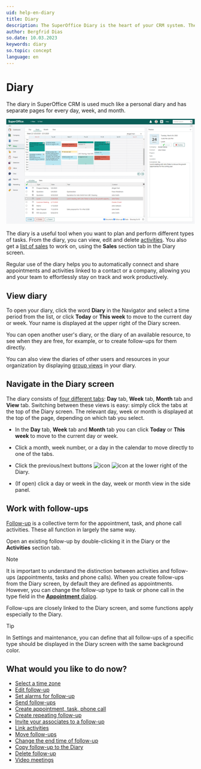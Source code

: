 ```yaml
---
uid: help-en-diary
title: Diary
description: The SuperOffice Diary is the heart of your CRM system. These how-to guides will help you learn how to navigate in and work with the diary.
author: Bergfrid Dias
so.date: 10.03.2023
keywords: diary
so.topic: concept
language: en
---
```


# Diary

The diary in SuperOffice CRM is used much like a personal diary and has separate pages for every day, week, and month.

![Keep track of all your appointments and tasks by registering them in your diary -screenshot][img3]

The diary is a useful tool when you want to plan and perform different types of tasks. From the diary, you can view, edit and delete [activities][16]. You also get a [list of sales][13] to work on, using the **Sales** section tab in the Diary screen.

Regular use of the diary helps you to automatically connect and share appointments and activities linked to a contact or a company, allowing you and your team to effortlessly stay on track and work productively.

## <a id="open" />View diary

To open your diary, click the word **Diary** in the Navigator and select a time period from the list, or click **Today** or **This week** to move to the current day or week. Your name is displayed at the upper right of the Diary screen.

You can open another user's diary, or the diary of an available resource, to see when they are free, for example, or to create follow-ups for them directly.

You can also view the diaries of other users and resources in your organization by displaying [group views][2] in your diary.

## <a id="nav" />Navigate in the Diary screen

The diary consists of [four different tabs][24]: **Day** tab, **Week** tab, **Month** tab and **View** tab. Switching between these views is easy: simply click the tabs at the top of the Diary screen. The relevant day, week or month is displayed at the top of the page, depending on which tab you select.

* In the **Day** tab, **Week** tab and **Month** tab you can click **Today** or **This week** to move to the current day or week.

* Click a month, week number, or a day in the calendar to move directly to one of the tabs.

* Click the previous/next buttons ![icon][img2] ![icon][img1] at the lower right of the Diary.

* (If open) click a day or week in the day, week or month view in the side panel.

## Work with follow-ups

[Follow-up][1] is a collective term for the appointment, task, and phone call activities. These all function in largely the same way.

Open an existing follow-up by double-clicking it in the Diary or the **Activities** section tab.

> [!NOTE]
> It is important to understand the distinction between activities and follow-ups (appointments, tasks and phone calls).
When you create follow-ups from the Diary screen, by default they are defined as appointments. However, you can change the follow-up type to task or phone call in the type field in the [**Appointment** dialog][22].

Follow-ups are closely linked to the Diary screen, and some functions apply especially to the Diary.

> [!TIP]
> In Settings and maintenance, you can define that all follow-ups of a specific type should be displayed in the Diary screen with the same background color.

## What would you like to do now?

* [Select a time zone][15]
* [Edit follow-up][6]
* [Set alarms for follow-up][7]
* [Send follow-ups][8]
* [Create appointment, task, phone call][18]
* [Create repeating follow-up][10]
* [Invite your associates to a follow-up][11]
* [Link activities][12]
* [Move follow-ups][19]
* [Change the end time of follow-up][20]
* [Copy follow-up to the Diary][21]
* [Delete follow-up][17]
* [Video meetings][23]

<!-- Referenced links -->
[1]: follow-ups.md
[2]: group-view.md
[6]: edit-follow-up.md
[7]: set-alarm.md
[8]: send-as-email.md
[10]: recurrence/create.md
[11]: invitation/index.md
[12]: linking-documents-to-follow-ups.md
[13]: screen/sales-tab.md
[15]: ../../globalization-and-localization/learn/time-zones.md
[16]: ../../learn/basics/activity.md
[17]: edit-follow-up.md#delete
[18]: create-follow-up.md
[19]: move-follow-up.md
[20]: edit-follow-up.md#change-end
[21]: create-follow-up.md#copy
[22]: screen/dialog-for-followups.md
[24]: screen/index.md
[23]: video-meetings.md

<!-- Referenced images -->
[img1]: ../../../media/icons/arrow-right.png
[img2]: ../../../media/icons/arrow-left.png
[img3]: ../../../media/loc/en/diary/diary.png
